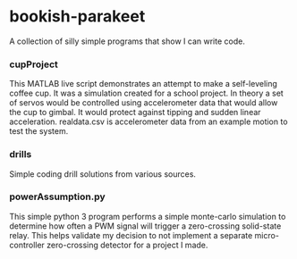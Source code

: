 # bookish-parakeet
A collection of silly simple programs that show I can write code.
<h3>cupProject</h2>

This MATLAB live script demonstrates an attempt to make a self-leveling coffee cup. It was a simulation created for a school project. In theory a set of servos would be controlled using accelerometer data that would allow the cup to gimbal. It would protect against tipping and sudden linear acceleration. realdata.csv is accelerometer data from an example motion to test the system.
<h3>drills</h3>

Simple coding drill solutions from various sources. 

<h3>powerAssumption.py</h2>

This simple python 3 program performs a simple monte-carlo simulation to determine how often a PWM signal will trigger a zero-crossing solid-state relay. This helps validate my decision to not implement a separate micro-controller zero-crossing detector for a project I made.
